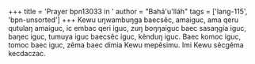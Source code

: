 +++
title = 'Prayer bpn13033 in '
author = "Bahá'u'lláh"
tags = ['lang-115', 'bpn-unsorted']
+++
Kewu uŋwambuŋga baecsêc, amaiguc, ama qeru qutulaŋ amaiguc, ic embac qeri iguc, zuŋ boŋŋaiguc baec sasaŋgia iguc, baŋec iguc, tumuya iguc baecsêc iguc, kênduŋ iguc.  Baec komoc iguc, tomoc baec iguc, zêma baec dimia Kewu mepêsimu.  Imi Kewu sêcgêma kecdaczac.
